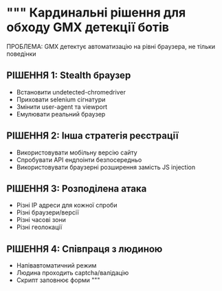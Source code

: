"""
Кардинальні рішення для обходу GMX детекції ботів
=================================================

ПРОБЛЕМА: GMX детектує автоматизацію на рівні браузера, не тільки поведінки

РІШЕННЯ 1: Stealth браузер
--------------------------
- Встановити undetected-chromedriver
- Приховати selenium сігнатури
- Змінити user-agent та viewport
- Емулювати реальний браузер

РІШЕННЯ 2: Інша стратегія реєстрації  
-------------------------------------
- Використовувати мобільну версію сайту
- Спробувати API ендпоінти безпосередньо
- Використовувати браузерні розширення замість JS injection

РІШЕННЯ 3: Розподілена атака
----------------------------
- Різні IP адреси для кожної спроби
- Різні браузери/версії
- Різні часові зони
- Різні геолокації

РІШЕННЯ 4: Співпраця з людиною
------------------------------
- Напівавтоматичний режим
- Людина проходить captcha/валідацію  
- Скрипт заповнює форми
"""